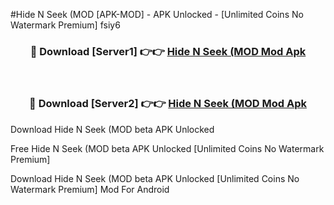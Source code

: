 #Hide N Seek (MOD [APK-MOD] - APK Unlocked - [Unlimited Coins No Watermark Premium] fsiy6



<div align="center">

<h3>🔴 Download [Server1] 👉👉 <a href="https://momento.my/?title=Hide_N_Seek_(MOD">Hide N Seek (MOD Mod Apk</a></h3><br>

<h3>🔴 Download [Server2] 👉👉 <a href="https://momento.my/?title=Hide_N_Seek_(MOD">Hide N Seek (MOD Mod Apk</a></h3>
</div>



Download Hide N Seek (MOD beta APK Unlocked

Free Hide N Seek (MOD beta APK Unlocked [Unlimited Coins No Watermark Premium]

Download Hide N Seek (MOD beta APK Unlocked [Unlimited Coins No Watermark Premium] Mod For Android

